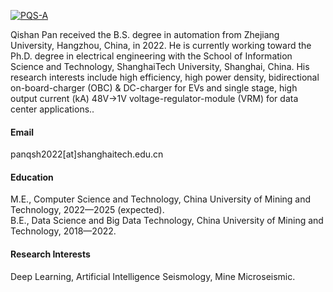

[![PQS-A](https://img.shields.io/badge/senli1073-github-blue?logo=github)](https://github.com/PQS-A)

Qishan Pan received the B.S. degree in automation from Zhejiang University, Hangzhou, China, in 2022. He is currently working toward the Ph.D. degree in electrical engineering with the School of Information Science and Technology, ShanghaiTech University, Shanghai, China. His research interests include high efficiency, high power density, bidirectional on-board-charger (OBC) & DC-charger for EVs and single stage, high output current (kA) 48V->1V voltage-regulator-module (VRM) for data center applications..

#### Email
panqsh2022[at]shanghaitech.edu.cn

#### Education
M.E., Computer Science and Technology, China University of Mining and Technology, 2022—2025 (expected).\
B.E., Data Science and Big Data Technology, China University of Mining and Technology, 2018—2022.

#### Research Interests
Deep Learning, Artificial Intelligence Seismology, Mine Microseismic.

